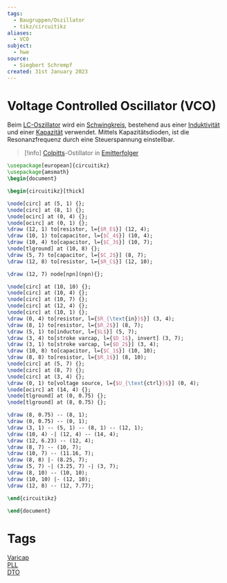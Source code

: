 ```yaml
---
tags:
  - Baugruppen/Oszillator
  - tikz/circuitikz
aliases:
  - VCO
subject:
  - hwe
source:
  - Siegbert Schrempf
created: 31st January 2023
---
```


# Voltage Controlled Oscillator (VCO)

Beim [LC-Oszillator](LC%20Oszillatoren.md) wird ein [Schwingkreis](../../Physik/Schwingkreise.md), bestehend aus einer [Induktivität](../../Elektrotechnik/Induktivitäten.md) und einer [Kapazität](../../Elektrotechnik/Kapazität.md) verwendet. Mittels Kapazitätsdioden, ist die Resonanzfrequenz durch eine Steuerspannung einstellbar.

> [!info] [Colpitts](Colpitts%20Oszillator.md)-Ostillator in [Emitterfolger](../Halbleiter/Emitterfolger.md)  
>

```tikz
\usepackage[european]{circuitikz}
\usepackage{amsmath}
\begin{document}

\begin{circuitikz}[thick]

\node[circ] at (5, 1) {};
\node[circ] at (8, 1) {};
\node[ocirc] at (0, 4) {};
\node[ocirc] at (0, 1) {};
\draw (12, 1) to[resistor, l={$R_E$}] (12, 4);
\draw (10, 1) to[capacitor, l={$C_4$}] (10, 4);
\draw (10, 4) to[capacitor, l={$C_3$}] (10, 7);
\node[tlground] at (10, 8) {};
\draw (5, 7) to[capacitor, l={$C_2$}] (8, 7);
\draw (12, 8) to[resistor, l={$R_C$}] (12, 10);

\draw (12, 7) node[npn](npn){};

\node[circ] at (10, 10) {};
\node[circ] at (10, 4) {};
\node[circ] at (10, 7) {};
\node[circ] at (12, 4) {};
\node[circ] at (10, 1) {};
\draw (0, 4) to[resistor, l={$R_{\text{in}}$}] (3, 4);
\draw (8, 1) to[resistor, l={$R_2$}] (8, 7);
\draw (5, 1) to[inductor, l={$L$}] (5, 7);
\draw (3, 4) to[stroke varcap, l={$D_1$}, invert] (3, 7);
\draw (3, 1) to[stroke varcap, l={$D_2$}] (3, 4);
\draw (10, 8) to[capacitor, l={$C_1$}] (10, 10);
\draw (8, 8) to[resistor, l={$R_1$}] (8, 10);
\node[circ] at (5, 7) {};
\node[circ] at (8, 7) {};
\node[circ] at (3, 4) {};
\draw (0, 1) to[voltage source, l={$U_{\text{ctrl}}$}] (0, 4);
\node[ocirc] at (14, 4) {};
\node[tlground] at (0, 0.75) {};
\node[tlground] at (8, 0.75) {};

\draw (8, 0.75) -- (8, 1);
\draw (0, 0.75) -- (0, 1);
\draw (3, 1) -- (5, 1) -- (8, 1) -- (12, 1);
\draw (10, 4) -| (12, 4) -- (14, 4);
\draw (12, 6.23) -- (12, 4);
\draw (8, 7) -- (10, 7);
\draw (10, 7) -- (11.16, 7);
\draw (8, 8) |- (8.25, 7);
\draw (5, 7) -| (3.25, 7) -| (3, 7);
\draw (8, 10) -- (10, 10);
\draw (10, 10) |- (12, 10);
\draw (12, 8) -- (12, 7.77);

\end{circuitikz}

\end{document}
```

# Tags

[Varicap](../Kapazitäts-Diode.md)  
[PLL](Phase%20Locked%20Loop.md)  
[DTO](Discrete%20Time%20Oscillator.md)
